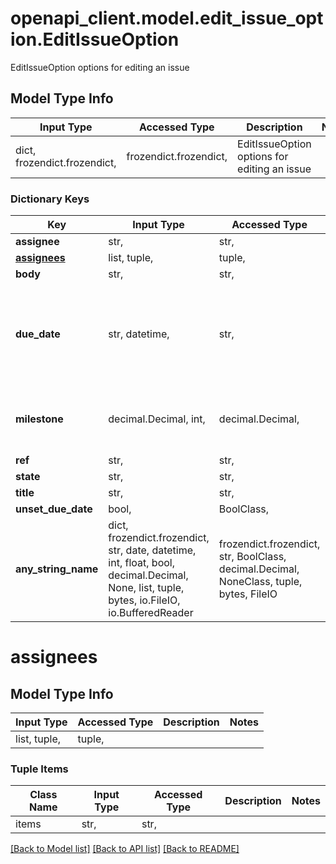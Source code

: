 # openapi_client.model.edit_issue_option.EditIssueOption

EditIssueOption options for editing an issue

## Model Type Info
Input Type | Accessed Type | Description | Notes
------------ | ------------- | ------------- | -------------
dict, frozendict.frozendict,  | frozendict.frozendict,  | EditIssueOption options for editing an issue | 

### Dictionary Keys
Key | Input Type | Accessed Type | Description | Notes
------------ | ------------- | ------------- | ------------- | -------------
**assignee** | str,  | str,  | deprecated | [optional] 
**[assignees](#assignees)** | list, tuple,  | tuple,  |  | [optional] 
**body** | str,  | str,  |  | [optional] 
**due_date** | str, datetime,  | str,  |  | [optional] value must conform to RFC-3339 date-time
**milestone** | decimal.Decimal, int,  | decimal.Decimal,  |  | [optional] value must be a 64 bit integer
**ref** | str,  | str,  |  | [optional] 
**state** | str,  | str,  |  | [optional] 
**title** | str,  | str,  |  | [optional] 
**unset_due_date** | bool,  | BoolClass,  |  | [optional] 
**any_string_name** | dict, frozendict.frozendict, str, date, datetime, int, float, bool, decimal.Decimal, None, list, tuple, bytes, io.FileIO, io.BufferedReader | frozendict.frozendict, str, BoolClass, decimal.Decimal, NoneClass, tuple, bytes, FileIO | any string name can be used but the value must be the correct type | [optional]

# assignees

## Model Type Info
Input Type | Accessed Type | Description | Notes
------------ | ------------- | ------------- | -------------
list, tuple,  | tuple,  |  | 

### Tuple Items
Class Name | Input Type | Accessed Type | Description | Notes
------------- | ------------- | ------------- | ------------- | -------------
items | str,  | str,  |  | 

[[Back to Model list]](../../README.md#documentation-for-models) [[Back to API list]](../../README.md#documentation-for-api-endpoints) [[Back to README]](../../README.md)

